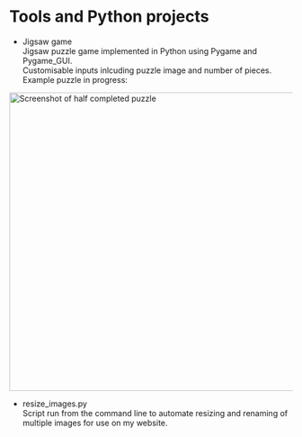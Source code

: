 # Tools and Python projects

* Jigsaw game  
Jigsaw puzzle game implemented in Python using Pygame and Pygame_GUI.  
Customisable inputs inlcuding puzzle image and number of pieces.  
Example puzzle in progress:  
<img src="/tools-and-python-projects/jigsaw game/screenshots/screenshot.png" alt="Screenshot of half completed puzzle" width="800" height="530" />

* resize_images.py  
Script run from the command line to automate resizing and renaming of multiple images for use on my website.
